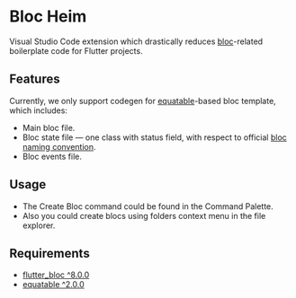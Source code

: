 # Bloc Heim

Visual Studio Code extension which drastically reduces [bloc](https://bloclibrary.dev/#/)-related boilerplate code for Flutter projects. 

## Features

Currently, we only support codegen for [equatable](https://pub.dev/packages/equatable)-based bloc template, which includes:

- Main bloc file. 
- Bloc state file — one class with status field, with respect to official [bloc naming convention](https://bloclibrary.dev/#/blocnamingconventions).  
- Bloc events file. 

## Usage

- The Create Bloc command could be found in the Command Palette. 
- Also you could create blocs using folders context menu in the file explorer.

## Requirements

- [flutter_bloc ^8.0.0](https://pub.dev/packages/flutter_bloc)
- [equatable ^2.0.0](https://pub.dev/packages/equatable)
